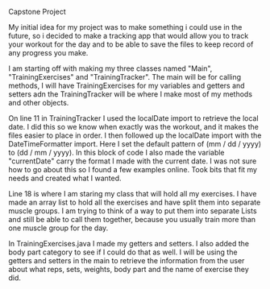 Capstone Project

My initial idea for my project was to make something i could use in the future, so i decided to make a tracking app that
would allow you to track your workout for the day and to be able to save the files to keep record of any progress you make.


I am starting off with making my three classes named "Main", "TrainingExercises" and "TrainingTracker". The main
will be for calling methods, I will have TrainingExercises for my variables and getters and setters adn the
TrainingTracker will be where I make most of my methods and other objects.

On line 11 in TrainingTracker I used the localDate import to retrieve the local date. I did this so we know when
exactly was the workout, and it makes the files easier to place in order. I then followed up the localDate import
with the DateTimeFormatter import. Here I set the default pattern of (mm / dd / yyyy) to (dd / mm / yyyy).
In this block of code I also made the variable "currentDate" carry the format I made with the current date.
I was not sure how to go about this so I found a few examples online. Took bits that fit my needs and created what I wanted.

Line 18 is where I am staring my class that will hold all my exercises. I have made an array list to hold all the
exercises and have split them into separate muscle groups. I am trying to think of a way to put them into separate Lists and
still be able to call them together, because you usually train more than one muscle group for the day.

In TrainingExercises.java I made my getters and setters. I also added
the body part category to see if I could do that as well.
I will be using the getters and setters in the main to retrieve the information from the user about what reps, sets, weights, body part
and the name of exercise they did.
